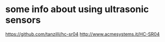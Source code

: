 some info about using ultrasonic sensors
========================================

https://github.com/tanzilli/hc-sr04
http://www.acmesystems.it/HC-SR04
